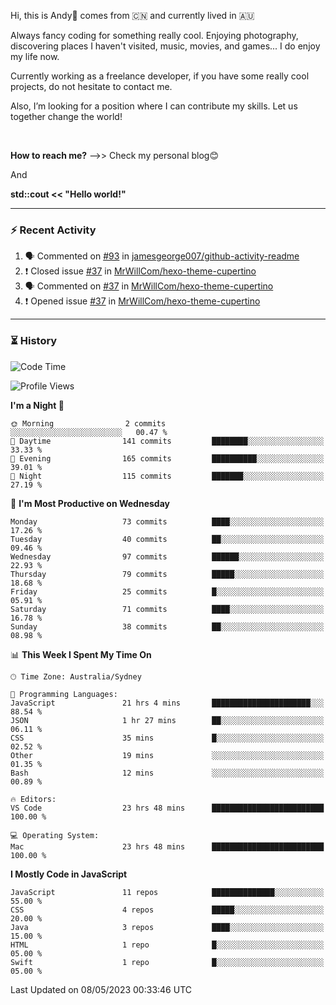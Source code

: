 Hi, this is Andy👋 comes from :cn: and currently lived in 🇦🇺

Always fancy coding for something really cool. Enjoying photography, discovering places I haven't visited, music, movies, and games... I do enjoy my life now.

Currently working as a freelance developer, if you have some really cool projects, do not hesitate to contact me.

Also, I’m looking for a position where I can contribute my skills. Let us together change the world!

<br>

<b>How to reach me?</b> -->> Check my personal blog😊

And

**std::cout << "Hello world!"**

---

### ⚡ Recent Activity
<!--START_SECTION:activity-->
1. 🗣 Commented on [#93](https://github.com/jamesgeorge007/github-activity-readme/issues/93) in [jamesgeorge007/github-activity-readme](https://github.com/jamesgeorge007/github-activity-readme)
2. ❗️ Closed issue [#37](https://github.com/MrWillCom/hexo-theme-cupertino/issues/37) in [MrWillCom/hexo-theme-cupertino](https://github.com/MrWillCom/hexo-theme-cupertino)
3. 🗣 Commented on [#37](https://github.com/MrWillCom/hexo-theme-cupertino/issues/37) in [MrWillCom/hexo-theme-cupertino](https://github.com/MrWillCom/hexo-theme-cupertino)
4. ❗️ Opened issue [#37](https://github.com/MrWillCom/hexo-theme-cupertino/issues/37) in [MrWillCom/hexo-theme-cupertino](https://github.com/MrWillCom/hexo-theme-cupertino)
<!--END_SECTION:activity-->

---

### ⏳ History
<!--START_SECTION:waka-->
![Code Time](http://img.shields.io/badge/Code%20Time-182%20hrs%2018%20mins-blue)

![Profile Views](http://img.shields.io/badge/Profile%20Views-30-blue)

**I'm a Night 🦉** 

```text
🌞 Morning                2 commits           ░░░░░░░░░░░░░░░░░░░░░░░░░   00.47 % 
🌆 Daytime                141 commits         ████████░░░░░░░░░░░░░░░░░   33.33 % 
🌃 Evening                165 commits         ██████████░░░░░░░░░░░░░░░   39.01 % 
🌙 Night                  115 commits         ███████░░░░░░░░░░░░░░░░░░   27.19 % 
```
📅 **I'm Most Productive on Wednesday** 

```text
Monday                   73 commits          ████░░░░░░░░░░░░░░░░░░░░░   17.26 % 
Tuesday                  40 commits          ██░░░░░░░░░░░░░░░░░░░░░░░   09.46 % 
Wednesday                97 commits          ██████░░░░░░░░░░░░░░░░░░░   22.93 % 
Thursday                 79 commits          █████░░░░░░░░░░░░░░░░░░░░   18.68 % 
Friday                   25 commits          █░░░░░░░░░░░░░░░░░░░░░░░░   05.91 % 
Saturday                 71 commits          ████░░░░░░░░░░░░░░░░░░░░░   16.78 % 
Sunday                   38 commits          ██░░░░░░░░░░░░░░░░░░░░░░░   08.98 % 
```


📊 **This Week I Spent My Time On** 

```text
🕑︎ Time Zone: Australia/Sydney

💬 Programming Languages: 
JavaScript               21 hrs 4 mins       ██████████████████████░░░   88.54 % 
JSON                     1 hr 27 mins        ██░░░░░░░░░░░░░░░░░░░░░░░   06.11 % 
CSS                      35 mins             █░░░░░░░░░░░░░░░░░░░░░░░░   02.52 % 
Other                    19 mins             ░░░░░░░░░░░░░░░░░░░░░░░░░   01.35 % 
Bash                     12 mins             ░░░░░░░░░░░░░░░░░░░░░░░░░   00.89 % 

🔥 Editors: 
VS Code                  23 hrs 48 mins      █████████████████████████   100.00 % 

💻 Operating System: 
Mac                      23 hrs 48 mins      █████████████████████████   100.00 % 
```

**I Mostly Code in JavaScript** 

```text
JavaScript               11 repos            ██████████████░░░░░░░░░░░   55.00 % 
CSS                      4 repos             █████░░░░░░░░░░░░░░░░░░░░   20.00 % 
Java                     3 repos             ████░░░░░░░░░░░░░░░░░░░░░   15.00 % 
HTML                     1 repo              █░░░░░░░░░░░░░░░░░░░░░░░░   05.00 % 
Swift                    1 repo              █░░░░░░░░░░░░░░░░░░░░░░░░   05.00 % 
```




 Last Updated on 08/05/2023 00:33:46 UTC
<!--END_SECTION:waka-->


<!---
JinchuanL/JinchuanL is a ✨ special ✨ repository because its `README.md` (this file) appears on your GitHub profile.
You can click the Preview link to take a look at your changes.
--->
